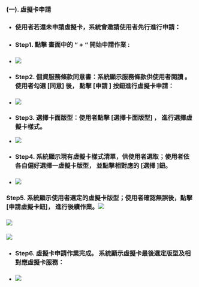 ### \(一\). 虛擬卡申請

* ### 使用者若還未申請虛擬卡，系統會邀請使用者先行進行申請：
* ### Step1. 點擊 畫面中的  “ + “ 開始申請作業 :
* ### ![](/assets/applyVC02.png)
* ### Step2. 個資服務條款同意書：系統顯示服務條款供使用者閱讀 。使用者勾選 \[同意\]               後， 點擊 \[申請 \] 按鈕進行虛擬卡申請：
* ### ![](/assets/VC02_servicenote.png)
* ### Step3.  選擇卡面版型：使用者點擊 \[選擇卡面版型\] ， 進行選擇虛擬卡樣式。
* ![](/assets/VC031_cardSelect.png)

* ### Step4. 系統顯示現有虛擬卡樣式清單，供使用者選取；使用者依各自偏好選擇一虛擬卡版型， 並點擊相對應的 \[選擇 \]鈕。
* ### ![](/assets/VC04_cardList.png)

### Step5. 系統顯示使用者選定的虛擬卡版型；使用者確認無誤後，點擊 \[申請虛擬卡鈕\]，                進行後續作業。![](/assets/VC05_cardConfirm.png)

### ![](/assets/VC05_cardConfirm.png)

### ![](/assets/VC05_cardConfirm.png)

* ### Step6. 虛擬卡申請作業完成。 系統顯示虛擬卡最後選定版型及相對應虛擬卡服務：

* ### ![](/assets/VC06_cardfunction.png)



